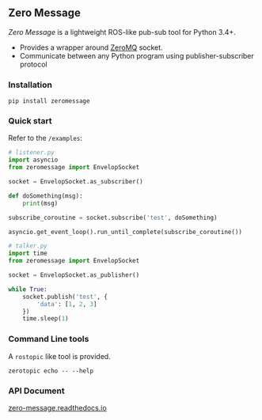 ## Zero Message

*Zero Message* is a lightweight ROS-like pub-sub tool for Python 3.4+.

- Provides a wrapper around [ZeroMQ](http://zeromq.org) socket.
- Communicate between any Python program using publisher-subscriber protocol

### Installation

```
pip install zeromessage
```

### Quick start

Refer to the `/examples`:

```python
# listener.py
import asyncio
from zeromessage import EnvelopSocket

socket = EnvelopSocket.as_subscriber()

def doSomething(msg):
    print(msg)

subscribe_coroutine = socket.subscribe('test', doSomething)

asyncio.get_event_loop().run_until_complete(subscribe_coroutine())
```

```python
# talker.py
import time
from zeromessage import EnvelopSocket

socket = EnvelopSocket.as_publisher()

while True:
    socket.publish('test', {
        'data': [1, 2, 3]
    })
    time.sleep(1)
```

### Command Line tools

A `rostopic` like tool is provided.

```
zerotopic echo -- --help
```

### API Document

[zero-message.readthedocs.io](zero-message.readthedocs.io)